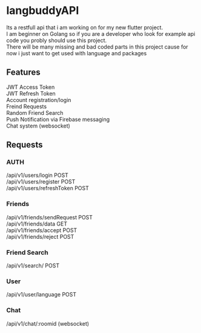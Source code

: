 # langbuddyAPI
Its a restfull api that i am working on for my new flutter project. <br>
I am beginner on Golang so if you are a developer who look for example api code you probly should use this project. <br>
There will be many missing and bad coded parts in this project cause for now i just want to get used with language and packages


## Features
JWT Access Token<br>
JWT Refresh Token<br>
Account registration/login<br>
Freind Requests<br>
Random Friend Search <br>
Push Notification via Firebase messaging <br>
Chat system (websocket)

## Requests
### AUTH
/api/v1/users/login POST<br>
/api/v1/users/register POST<br>
/api/v1/users/refreshToken POST

### Friends
/api/v1/friends/sendRequest POST<br>
/api/v1/friends/data GET<br>
/api/v1/friends/accept POST<br>
/api/v1/friends/reject POST

### Friend Search
/api/v1/search/ POST

### User
/api/v1/user/language POST

### Chat 
/api/v1/chat/:roomid (websocket)
